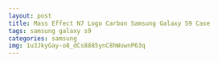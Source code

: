 ```yaml
---
layout: post
title: Mass Effect N7 Logo Carbon Samsung Galaxy S9 Case
tags: samsung galaxy s9
categories: samsung
img: 1u3JkyGay-o8_dCs8885ynC8hWuwnP63q
---
```

